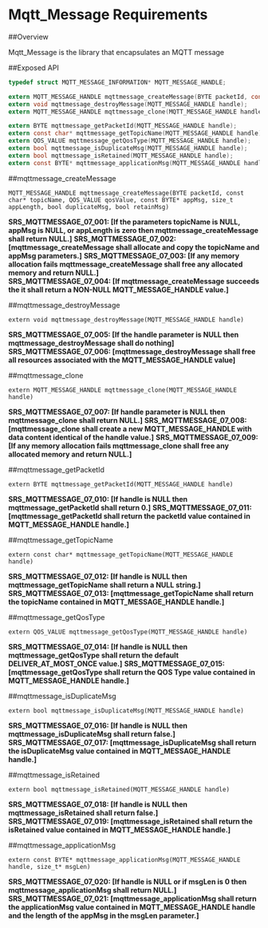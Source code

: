 # Mqtt_Message Requirements

##Overview

Mqtt_Message is the library that encapsulates an MQTT message

##Exposed API

```C
typedef struct MQTT_MESSAGE_INFORMATION* MQTT_MESSAGE_HANDLE;

extern MQTT_MESSAGE_HANDLE mqttmessage_createMessage(BYTE packetId, const char* topicName, QOS_VALUE qosValue, const BYTE* appMsg, size_t appLength, bool duplicateMsg, bool retainMsg);
extern void mqttmessage_destroyMessage(MQTT_MESSAGE_HANDLE handle);
extern MQTT_MESSAGE_HANDLE mqttmessage_clone(MQTT_MESSAGE_HANDLE handle);

extern BYTE mqttmessage_getPacketId(MQTT_MESSAGE_HANDLE handle);
extern const char* mqttmessage_getTopicName(MQTT_MESSAGE_HANDLE handle);
extern QOS_VALUE mqttmessage_getQosType(MQTT_MESSAGE_HANDLE handle);
extern bool mqttmessage_isDuplicateMsg(MQTT_MESSAGE_HANDLE handle);
extern bool mqttmessage_isRetained(MQTT_MESSAGE_HANDLE handle);
extern const BYTE* mqttmessage_applicationMsg(MQTT_MESSAGE_HANDLE handle, size_t* msgLen);
```

##mqttmessage_createMessage
```
MQTT_MESSAGE_HANDLE mqttmessage_createMessage(BYTE packetId, const char* topicName, QOS_VALUE qosValue, const BYTE* appMsg, size_t appLength, bool duplicateMsg, bool retainMsg)
```
**SRS_MQTTMESSAGE_07_001: [**If the parameters topicName is NULL, appMsg is NULL, or appLength is zero then mqttmessage_createMessage shall return NULL.**]**
**SRS_MQTTMESSAGE_07_002: [**mqttmessage_createMessage shall allocate and copy the topicName and appMsg parameters.**]**
**SRS_MQTTMESSAGE_07_003: [**If any memory allocation fails mqttmessage_createMessage shall free any allocated memory and return NULL.**]**  
**SRS_MQTTMESSAGE_07_004: [**If mqttmessage_createMessage succeeds the it shall return a NON-NULL MQTT_MESSAGE_HANDLE value.**]**
  
##mqttmessage_destroyMessage
```
extern void mqttmessage_destroyMessage(MQTT_MESSAGE_HANDLE handle)
```
**SRS_MQTTMESSAGE_07_005: [**If the handle parameter is NULL then mqttmessage_destroyMessage shall do nothing**]**
**SRS_MQTTMESSAGE_07_006: [**mqttmessage_destroyMessage shall free all resources associated with the MQTT_MESSAGE_HANDLE value**]**

##mqttmessage_clone
```
extern MQTT_MESSAGE_HANDLE mqttmessage_clone(MQTT_MESSAGE_HANDLE handle)
```
**SRS_MQTTMESSAGE_07_007: [**If handle parameter is NULL then mqttmessage_clone shall return NULL.**]**
**SRS_MQTTMESSAGE_07_008: [**mqttmessage_clone shall create a new MQTT_MESSAGE_HANDLE with data content identical of the handle value.**]**
**SRS_MQTTMESSAGE_07_009: [**If any memory allocation fails mqttmessage_clone shall free any allocated memory and return NULL.**]**

##mqttmessage_getPacketId
```
extern BYTE mqttmessage_getPacketId(MQTT_MESSAGE_HANDLE handle)
```
**SRS_MQTTMESSAGE_07_010: [**If handle is NULL then mqttmessage_getPacketId shall return 0.**]**
**SRS_MQTTMESSAGE_07_011: [**mqttmessage_getPacketId shall return the packetId value contained in MQTT_MESSAGE_HANDLE handle.**]**

##mqttmessage_getTopicName
```
extern const char* mqttmessage_getTopicName(MQTT_MESSAGE_HANDLE handle)
```
**SRS_MQTTMESSAGE_07_012: [**If handle is NULL then mqttmessage_getTopicName shall return a NULL string.**]**
**SRS_MQTTMESSAGE_07_013: [**mqttmessage_getTopicName shall return the topicName contained in MQTT_MESSAGE_HANDLE handle.**]**

##mqttmessage_getQosType
```
extern QOS_VALUE mqttmessage_getQosType(MQTT_MESSAGE_HANDLE handle)
```
**SRS_MQTTMESSAGE_07_014: [**If handle is NULL then mqttmessage_getQosType shall return the default DELIVER_AT_MOST_ONCE value.**]**
**SRS_MQTTMESSAGE_07_015: [**mqttmessage_getQosType shall return the QOS Type value contained in MQTT_MESSAGE_HANDLE handle.**]**

##mqttmessage_isDuplicateMsg
```
extern bool mqttmessage_isDuplicateMsg(MQTT_MESSAGE_HANDLE handle)
```
**SRS_MQTTMESSAGE_07_016: [**If handle is NULL then mqttmessage_isDuplicateMsg shall return false.**]**
**SRS_MQTTMESSAGE_07_017: [**mqttmessage_isDuplicateMsg shall return the isDuplicateMsg value contained in MQTT_MESSAGE_HANDLE handle.**]** 

##mqttmessage_isRetained
```
extern bool mqttmessage_isRetained(MQTT_MESSAGE_HANDLE handle)
```
**SRS_MQTTMESSAGE_07_018: [**If handle is NULL then mqttmessage_isRetained shall return false.**]**
**SRS_MQTTMESSAGE_07_019: [**mqttmessage_isRetained shall return the isRetained value contained in MQTT_MESSAGE_HANDLE handle.**]**

##mqttmessage_applicationMsg
```
extern const BYTE* mqttmessage_applicationMsg(MQTT_MESSAGE_HANDLE handle, size_t* msgLen)
```
**SRS_MQTTMESSAGE_07_020: [**If handle is NULL or if msgLen is 0 then mqttmessage_applicationMsg shall return NULL.**]**
**SRS_MQTTMESSAGE_07_021: [**mqttmessage_applicationMsg shall return the applicationMsg value contained in MQTT_MESSAGE_HANDLE handle and the length of the appMsg in the msgLen parameter.**]** 
